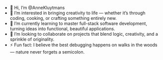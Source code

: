 - 👋 Hi, I’m @AnneKluytmans
- 👀 I’m interested in bringing creativity to life — whether it’s through coding, cooking, or crafting something entirely new.
- 🌱 I’m currently learning to master full-stack software development, turning ideas into functional, beautiful applications.
- 💞️ I’m looking to collaborate on projects that blend logic, creativity, and a sprinkle of originality.
- ⚡ Fun fact: I believe the best debugging happens on walks in the woods — nature never forgets a semicolon.

<!---
AnneKluytmans/AnneKluytmans is a ✨ special ✨ repository because its `README.md` (this file) appears on your GitHub profile.
You can click the Preview link to take a look at your changes.
--->
